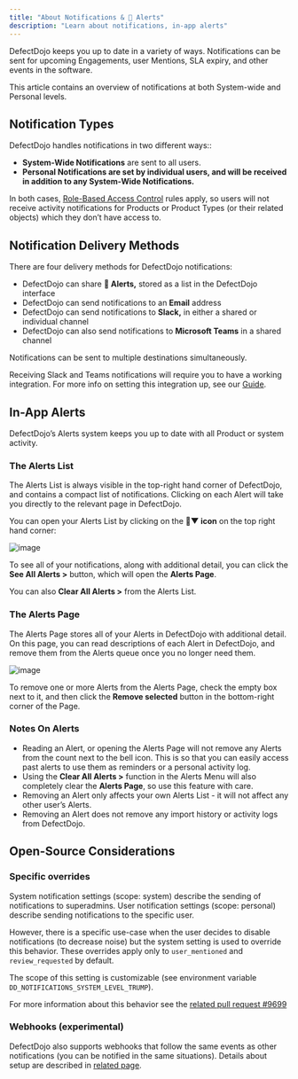 ```yaml
---
title: "About Notifications & 🔔 Alerts"
description: "Learn about notifications, in-app alerts"
---
```


DefectDojo keeps you up to date in a variety of ways. Notifications can be sent for upcoming Engagements, user Mentions, SLA expiry, and other events in the software.

This article contains an overview of notifications at both System\-wide and Personal levels.

## Notification Types

DefectDojo handles notifications in two different ways::

* **System\-Wide Notifications** are sent to all users.
* **Personal Notifications are set by individual users, and will be received in addition to any System\-Wide Notifications.**

In both cases, [Role-Based Access Control](../../user_management/about_perms_and_roles/) rules apply, so users will not receive activity notifications for Products or Product Types (or their related objects) which they don’t have access to.

## Notification Delivery Methods

There are four delivery methods for DefectDojo notifications:

* DefectDojo can share **🔔 Alerts,** stored as a list in the DefectDojo interface
* DefectDojo can send notifications to an **Email** address
* DefectDojo can send notifications to **Slack,** in either a shared or individual channel
* DefectDojo can also send notifications to **Microsoft Teams** in a shared channel

Notifications can be sent to multiple destinations simultaneously.

Receiving Slack and Teams notifications will require you to have a working integration. For more info on setting this integration up, see our [Guide](../email_slack_teams).

## In-App Alerts

DefectDojo’s Alerts system keeps you up to date with all Product or system activity.

### The Alerts List

The Alerts List is always visible in the top\-right hand corner of DefectDojo, and contains a compact list of notifications. Clicking on each Alert will take you directly to the relevant page in DefectDojo.

You can open your Alerts List by clicking on the **🔔▼ icon** on the top right hand corner:

![image](images/About_In-App_Alerts.png) 

To see all of your notifications, along with additional detail, you can click the **See All Alerts \>** button, which will open the **Alerts Page**.

You can also **Clear All Alerts \>** from the Alerts List.

### The Alerts Page

The Alerts Page stores all of your Alerts in DefectDojo with additional detail. On this page, you can read descriptions of each Alert in DefectDojo, and remove them from the Alerts queue once you no longer need them.

![image](images/About_In-App_Alerts_2.png)

To remove one or more Alerts from the Alerts Page, check the empty box next to it, and then click the **Remove selected** button in the bottom\-right corner of the Page.

### Notes On Alerts

* Reading an Alert, or opening the Alerts Page will not remove any Alerts from the count next to the bell icon. This is so that you can easily access past alerts to use them as reminders or a personal activity log.
* Using the **Clear All Alerts \>** function in the Alerts Menu will also completely clear the **Alerts Page**, so use this feature with care.
* Removing an Alert only affects your own Alerts List \- it will not affect any other user’s Alerts.
* Removing an Alert does not remove any import history or activity logs from DefectDojo.

## Open-Source Considerations

### Specific overrides

System notification settings (scope: system) describe the sending of notifications to superadmins. User notification settings (scope: personal) describe sending notifications to the specific user.

However, there is a specific use-case when the user decides to disable notifications (to decrease noise) but the system setting is used to override this behavior. These overrides apply only to `user_mentioned` and `review_requested` by default.

The scope of this setting is customizable (see environment variable `DD_NOTIFICATIONS_SYSTEM_LEVEL_TRUMP`).

For more information about this behavior see the [related pull request #9699](https://github.com/DefectDojo/django-DefectDojo/pull/9699/)

### Webhooks (experimental)

DefectDojo also supports webhooks that follow the same events as other notifications (you can be notified in the same situations). Details about setup are described in [related page](/en/open_source/notification_webhooks/how_to).
